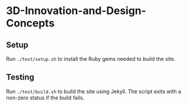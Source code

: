 # 3D-Innovation-and-Design-Concepts

## Setup
Run `./test/setup.sh` to install the Ruby gems needed to build the site.

## Testing
Run `./test/build.sh` to build the site using Jekyll. The script exits with a non-zero status if the build fails.
